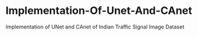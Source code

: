 # Implementation-Of-Unet-And-CAnet
Implementation of UNet and CAnet of Indian Traffic Signal Image Dataset
